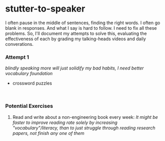 # stutter-to-speaker

I often pause in the middle of sentences, finding the right words. I often 
go blank in responses. And what I say is hard to follow. I need to fix all
these problems. So, I'll document my attempts to solve this, evaluating
the effectiveness of each by grading my talking-heads videos and daily 
converations.

### Attempt 1
*blindly speaking more will just solidify my bad habits, I need better vocabulary foundation*
- crossword puzzles

<br/>

### Potential Exercises
1. Read and write about a non-engineering book every week: *It might be faster to improve reading rate solely by increasing "vocabulary"/literacy, than to just struggle through reading research papers, not finish any one of them*
